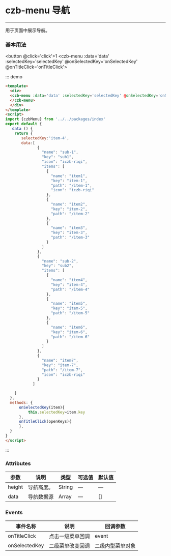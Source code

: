 <script>
import {czbMenu} from '../../packages/index'
import menuData from '../assets/json/nav.config.json'
export default {
  data () {
    return {
     selectedKey:'item-4',
     data:menuData
    }
  },
  methods: {
    onSelectedKey(item){
        this.selectedKey=item.key
    },
    onTitleClick(openKeys){
    },
    click(){
        this.selectedKey = 'item-5'
    }
  }
}
</script>
# czb-menu 导航
----
用于页面中展示导航。

### 基本用法
<button @click='click'>1</button>
<czb-menu :data='data' :selectedKey='selectedKey' @onSelectedKey='onSelectedKey' @onTitleClick='onTitleClick'>
</czb-menu>

::: demo
```html
<template>
  <div>
  <czb-menu :data='data' :selectedKey='selectedKey' @onSelectedKey='onSelectedKey' @onTitleClick='onTitleClick'>
  </czb-menu>
  </div>
</template>
<script>
import {czbMenu} from '../../packages/index'
export default {
   data () {
    return {
       selectedKey:'item-4',
       data:[
              {
                "name": "sub-1",
                "key": "sub1",
                "icon": "iczb-riqi",
                "items": [
                  {
                    "name": "item1",
                    "key": "item-1",
                    "path": "/item-1",
                    "icon": "iczb-riqi"
                  },
                  {
                    "name": "item2",
                    "key": "item-2",
                    "path": "/item-2"
                  },
                  {
                    "name": "item3",
                    "key": "item-3",
                    "path": "/item-3"
                  }
                ]
              },
              {
                "name": "sub-2",
                "key": "sub2",
                "items": [
                  {
                    "name": "item4",
                    "key": "item-4",
                    "path": "/item-4"
                  },
                  {
                    "name": "item5",
                    "key": "item-5",
                    "path": "/item-5"
                  },
                  {
                    "name": "item6",
                    "key": "item-6",
                    "path": "/item-6"
                  }
                ]
              },
              {
                "name": "item7",
                "key": "item-7",
                "path": "/item-7",
                "icon": "iczb-riqi"
              }
            ]

    }
  },
  methods: {
      onSelectedKey(item){
          this.selectedKey=item.key
      },
      onTitleClick(openKeys){
      },
  }
}
</script>
```
:::

### Attributes
| 参数      | 说明                                 | 类型      | 可选值       | 默认值   |
|---------- |------------------------------------ |---------- |------------- |-------- |
|height      |	导航高度。                     |	String   |	—           |	—       |
|data	      | 导航数据源                           |	Array   |		—           |	[]      |

### Events
| 事件名称      | 说明       | 回调参数   |
|------------- |----------- |---------  |
|onTitleClick    |点击一级菜单回调| event  |
|onSelectedKey    |二级菜单改变回调| 二级内型菜单对象  |